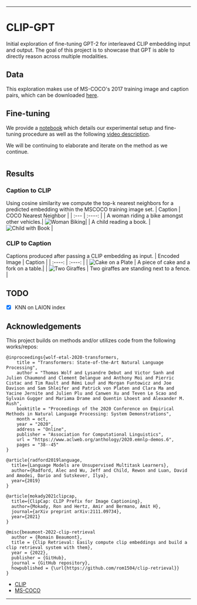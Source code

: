 
---

# CLIP-GPT

Initial exploration of fine-tuning GPT-2 for interleaved CLIP embedding input and output. The goal of this project is to showcase that GPT is able to directly reason across multiple modalities. 


## Data


This exploration makes use of MS-COCO's 2017 training image and caption pairs, which can be downloaded [here](https://cocodataset.org/#download).


## Fine-tuning

We provide a [notebook](notebooks/CLIP_GPT_COCO.ipynb) which details our experimental setup and fine-tuning procedure as well as the following [video description](https://youtu.be/LA3AC8gM6hw).

We will be continuing to elaborate and iterate on the method as we continue.


#
## Results

### Caption to CLIP
Using cosine similarity we compute the top-k nearest neighbors for a predicted embedding within the MSCOCO training image set.
| Caption      | COCO Nearest Neighbor |
| :---        |    :----:   |
| A woman riding a bike amongst other vehicles.| ![Woman Biking](results/caption_clip_bicycle.png)|
| A child reading a book. |  ![Child with Book](results/caption_clip_book.png) |


### CLIP to Caption
Captions produced after passing a CLIP embedding as input.
| Encoded Image | Caption |
|  :----: |    :----:   |
| ![Cake on a Plate](results/clip_caption_cake.png) | A piece of cake and a fork on a table.|
| ![Two Giraffes](results/clip_caption_giraffes.png) | Two giraffes are standing next to a fence. |

## TODO

- [x] KNN on LAION index

## Acknowledgements

This project builds on methods and/or utilizes code from the following works/repos:
```
@inproceedings{wolf-etal-2020-transformers,
    title = "Transformers: State-of-the-Art Natural Language Processing",
    author = "Thomas Wolf and Lysandre Debut and Victor Sanh and Julien Chaumond and Clement Delangue and Anthony Moi and Pierric Cistac and Tim Rault and Rémi Louf and Morgan Funtowicz and Joe Davison and Sam Shleifer and Patrick von Platen and Clara Ma and Yacine Jernite and Julien Plu and Canwen Xu and Teven Le Scao and Sylvain Gugger and Mariama Drame and Quentin Lhoest and Alexander M. Rush",
    booktitle = "Proceedings of the 2020 Conference on Empirical Methods in Natural Language Processing: System Demonstrations",
    month = oct,
    year = "2020",
    address = "Online",
    publisher = "Association for Computational Linguistics",
    url = "https://www.aclweb.org/anthology/2020.emnlp-demos.6",
    pages = "38--45"
}

@article{radford2019language,
  title={Language Models are Unsupervised Multitask Learners},
  author={Radford, Alec and Wu, Jeff and Child, Rewon and Luan, David and Amodei, Dario and Sutskever, Ilya},
  year={2019}
}

@article{mokady2021clipcap,
  title={ClipCap: CLIP Prefix for Image Captioning},
  author={Mokady, Ron and Hertz, Amir and Bermano, Amit H},
  journal={arXiv preprint arXiv:2111.09734},
  year={2021}
}

@misc{beaumont-2022-clip-retrieval
  author = {Romain Beaumont},
  title = {Clip Retrieval: Easily compute clip embeddings and build a clip retrieval system with them},
  year = {2022},
  publisher = {GitHub},
  journal = {GitHub repository},
  howpublished = {\url{https://github.com/rom1504/clip-retrieval}}
}
```

- [CLIP](https://github.com/openai/CLIP)
- [MS-COCO](https://cocodataset.org/#home)
---